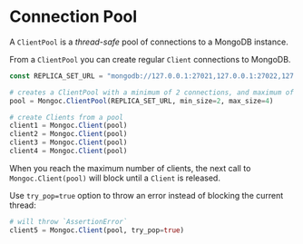 
# Connection Pool

A `ClientPool` is a *thread-safe* pool of connections to a MongoDB instance.

From a `ClientPool` you can create regular `Client` connections to MongoDB.

```julia
const REPLICA_SET_URL = "mongodb://127.0.0.1:27021,127.0.0.1:27022,127.0.0.1:27023/?replicaSet=rs0"

# creates a ClientPool with a minimum of 2 connections, and maximum of 4.
pool = Mongoc.ClientPool(REPLICA_SET_URL, min_size=2, max_size=4)

# create Clients from a pool
client1 = Mongoc.Client(pool)
client2 = Mongoc.Client(pool)
client3 = Mongoc.Client(pool)
client4 = Mongoc.Client(pool)
```

When you reach the maximum number of clients,
the next call to `Mongoc.Client(pool)` will block
until a `Client` is released.

Use `try_pop=true` option to throw an error instead
of blocking the current thread:

```julia
# will throw `AssertionError`
client5 = Mongoc.Client(pool, try_pop=true)
```
